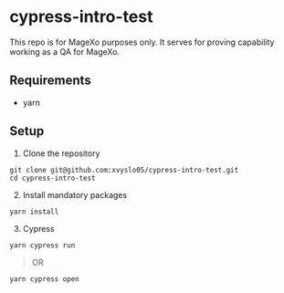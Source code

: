 # cypress-intro-test

This repo is for MageXo purposes only. It serves for proving capability working as a QA for MageXo.

## Requirements

- yarn

## Setup

1. Clone the repository

```
git clone git@github.com:xvyslo05/cypress-intro-test.git
cd cypress-intro-test
```

2. Install mandatory packages

```
yarn install

```

3. Cypress

```
yarn cypress run
```

> OR

```
yarn cypress open
```
